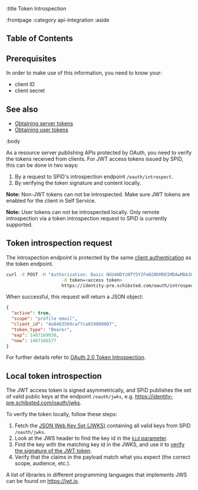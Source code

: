 :title Token Introspection

:frontpage
:category api-integration
:aside
## Table of Contents

<spid-toc></spid-toc>

## Prerequisites

In order to make use of this information, you need to know your:

- client ID
- client secret


## See also

- [Obtaining server tokens](/authentication/#obtaining-a-server-token)
- [Obtaining user tokens](/authentication/#obtaining-a-user-token)

:body

As a resource server publishing APIs protected by OAuth, you need to verify the tokens
received from clients. For JWT access tokens issued by SPiD, this can be done in two ways:

1. By a request to SPiD's introspection endpoint `/oauth/introspect`.
1. By verifying the token signature and content locally.

**Note:** Non-JWT tokens can not be introspected. Make sure JWT tokens are enabled for the client in Self Service.

**Note:** User tokens can not be introspected locally. Only remote introspection via a token introspection request
to SPiD is currently supported.

## Token introspection request

The introspection endpoint is protected by the same [client authentication](/authentication/#client-authentication) as
the token endpoint.

```sh
curl -X POST -H "Authorization: Basic NGU4NDYzNTY5Y2FmN2NhMDE5MDAwMDA3OmZvb2Jhcg"\
                     -d token=<access token>
                     https://identity-pre.schibsted.com/oauth/introspect
```

When successful, this request will return a JSON object:

```json
{
  "active": true,
  "scope": "profile email",
  "client_id": "4e8463569caf7ca019000007",
  "token_type": "Bearer",
  "exp": 1487169930,
  "now": 1487166577
}
```

For further details refer to
[OAuth 2.0 Token Introspection](https://tools.ietf.org/html/rfc7662).


## Local token introspection

The JWT access token is signed asymmetrically, and SPiD publishes the set of valid public keys at the
endpoint `/oauth/jwks`, e.g. https://identity-pre.schibsted.com/oauth/jwks.

To verify the token locally, follow these steps:

1. Fetch the [JSON Web Key Set (JWKS)](https://tools.ietf.org/html/rfc7517#section-5) containing all valid keys from 
   SPiD `/oauth/jwks`.
1. Look at the JWS header to find the key id in the [`kid` parameter](https://tools.ietf.org/html/rfc7515#section-4.1.4).
1. Find the key with the matching key id in the JWKS, and use it to 
   [verify the signature of the JWT token](https://tools.ietf.org/html/rfc7515#section-5.2).
1. Verify that the claims in the payload match what you expect (the correct scope, audience, etc.).


A list of libraries in different programming languages that implements JWS can be found on https://jwt.io.
